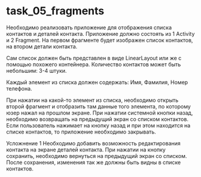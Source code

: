 # task_05_fragments

Необходимо реализовать приложение для отображения списка контактов и деталей контакта. 
Приложение должно состоять из 1 Activity и 2 Fragment. На первом фрагменте будет изображен список контактов, на втором детали контакта.

Сам список должен быть представлен в виде LinearLayout или же с помощью похожего контейнера. Количество контактов может быть небольшим: 3-4 штуки. 

Каждый элемент из списка должен содержать: Имя, Фамилия, Номер телефона.

При нажатии на какой-то элемент из списка, необходимо открыть второй фрагмент и отобразить там данные того элемента, 
по которому юзер нажал на прошлом экране. При нажатии системной кнопки назад, необходимо возвращать на предыдущий экран со списком контактов. 
Если пользователь нажимает на кнопку назад и при этом находится на списке контактов, то приложение необходимо закрывать.

Усложнение 1
Необходимо добавить возможность редактирования контакта на экране деталей контакта. При нажатии на кнопку сохранить, 
необходимо вернуться на предыдущий экран со списком. После сохранения, изменения так же должны быть видны в списке контактов.
